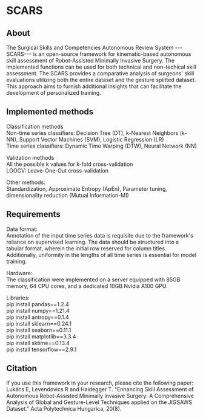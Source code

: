 # SCARS

## About

The Surgical Skills and Competencies Autonomous Review System ---SCARS--- is an open-source framework for kinematic-based autonomous skill assessment of Robot-Assisted Minimally Invasive Surgery. The implemented functions can be used for both technical and non-techical skill assessment. The SCARS provides a comparative analysis of surgeons' skill evaluations utilizing both the entire dataset and the gesture splitted dataset. This approach aims to furnish additional insights that can facilitate the development of personalized training.

## Implemented methods

Classification methods <br />
Non-time series classifiers: Decision Tree (DT), k-Nearest Neighbors (k-NN), Support Vector Machines (SVM), Logistic Regression (LR) <br />
Time series classifiers: Dynamic Time Warping (DTW), Neural Network (NN)

Validation methods <br />
All the possible k values for k-fold cross-validation <br />
LOOCV: Leave-One-Out cross-validation

Other methods: <br />
Standardization, Approximate Entropy (ApEn), Parameter tuning, dimensionality reduction (Mutual Information-MI)

## Requirements

Data format: <br />
Annotation of the input time series data is requisite due to the framework's reliance on supervised learning. The data should be structured into a tabular format, wherein the initial row reserved for column titles. Additionally, uniformity in the lengths of all time series is essential for model training.

Hardware: <br />
The classification were implemented on a server equipped with 85GB memory, 64 CPU cores, and a dedicated 10GB Nvidia A100 GPU.

Libraries: <br />
pip install pandas==1.2.4 <br />
pip install numpy==1.21.4 <br />
pip install antropy==0.1.4 <br />
pip install sklearn==0.24.1 <br />
pip install seaborn==0.11.1 <br />
pip install matplotlib==3.3.4 <br />
pip install sktime==0.13.4 <br />
pip install tensorflow==2.9.1 <br />


## Citation

If you use this framework in your research, please cite the following paper: <br />
Lukács E, Levendovics R and Haidegger T. "Enhancing Skill Assessment of Autonomous Robot-Assisted Minimally Invasive Surgery: A Comprehensive Analysis of Global and Gesture-Level Techniques applied on the JIGSAWS Dataset." Acta Polytechnica Hungarica, 20(8).
